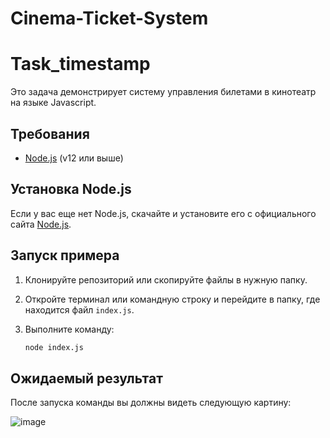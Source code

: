 # Cinema-Ticket-System

# Task_timestamp

Это задача демонстрирует систему управления билетами в кинотеатр на языке Javascript.

## Требования

- [Node.js](https://nodejs.org/) (v12 или выше)

## Установка Node.js

Если у вас еще нет Node.js, скачайте и установите его с официального сайта [Node.js](https://nodejs.org/).

## Запуск примера

1. Клонируйте репозиторий или скопируйте файлы в нужную папку.

3. Откройте терминал или командную строку и перейдите в папку, где находится файл `index.js`.

4. Выполните команду:

    ```sh
    node index.js
    ```

## Ожидаемый результат

После запуска команды вы должны видеть следующую картину: 

![image](https://github.com/user-attachments/assets/e6a14f82-2983-4603-ae6b-eb4fbeca862d)

